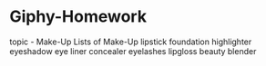 # Giphy-Homework

topic - Make-Up 
Lists of Make-Up
        lipstick
        foundation
        highlighter
        eyeshadow
        eye liner
        concealer 
        eyelashes
        lipgloss
        beauty blender 
        